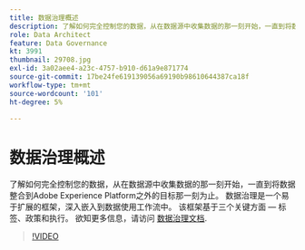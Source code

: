 ```yaml
---
title: 数据治理概述
description: 了解如何完全控制您的数据，从在数据源中收集数据的那一刻开始，一直到将数据整合到Adobe Experience Platform之外的目标那一刻为止。
role: Data Architect
feature: Data Governance
kt: 3991
thumbnail: 29708.jpg
exl-id: 3a02aee4-a23c-4757-b910-d61a9e871774
source-git-commit: 17be24fe619139056a69190b98610644387ca18f
workflow-type: tm+mt
source-wordcount: '101'
ht-degree: 5%

---
```


# 数据治理概述

了解如何完全控制您的数据，从在数据源中收集数据的那一刻开始，一直到将数据整合到Adobe Experience Platform之外的目标那一刻为止。 数据治理是一个易于扩展的框架，深入嵌入到数据使用工作流中。 该框架基于三个关键方面 — 标签、政策和执行。 欲知更多信息，请访问 [数据治理文档](https://experienceleague.adobe.com/docs/experience-platform/data-governance/home.html?lang=zh-Hans).

>[!VIDEO](https://video.tv.adobe.com/v/29708?quality=12&learn=on)


